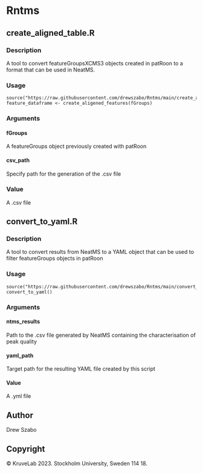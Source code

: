# Rntms

## create_aligned_table.R

### Description
A tool to convert featureGroupsXCMS3 objects created in patRoon to a format that can be used in NeatMS.

### Usage

```
source("https://raw.githubusercontent.com/drewszabo/Rntms/main/create_aligned_table.R")
feature_dataframe <- create_aligened_features(fGroups)
```

### Arguments

#### fGroups
A featureGroups object previously created with patRoon

#### csv_path
Specify path for the generation of the .csv file

### Value
A .csv file

## convert_to_yaml.R

### Description
A tool to convert results from NeatMS to a YAML object that can be used to filter featureGroups objects in patRoon

### Usage
```
source("https://raw.githubusercontent.com/drewszabo/Rntms/main/convert_to_yaml.R")
convert_to_yaml()
```

### Arguments

#### ntms_results
Path to the .csv file generated by NeatMS containing the characterisation of peak quality

#### yaml_path
Target path for the resulting YAML file created by this script

#### Value
A .yml file

## Author
Drew Szabo <p>

## Copyright
©️ KruveLab 2023. Stockholm University, Sweden 114 18.
